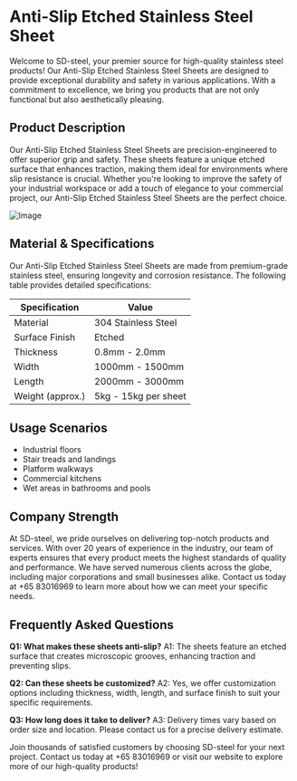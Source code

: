 # Anti-Slip Etched Stainless Steel Sheet

Welcome to SD-steel, your premier source for high-quality stainless steel products! Our Anti-Slip Etched Stainless Steel Sheets are designed to provide exceptional durability and safety in various applications. With a commitment to excellence, we bring you products that are not only functional but also aesthetically pleasing.

## Product Description

Our Anti-Slip Etched Stainless Steel Sheets are precision-engineered to offer superior grip and safety. These sheets feature a unique etched surface that enhances traction, making them ideal for environments where slip resistance is crucial. Whether you're looking to improve the safety of your industrial workspace or add a touch of elegance to your commercial project, our Anti-Slip Etched Stainless Steel Sheets are the perfect choice.

![Image](https://github.com/user-attachments/assets/2567258e-e124-4816-932d-1809bd27ef0b)

## Material & Specifications

Our Anti-Slip Etched Stainless Steel Sheets are made from premium-grade stainless steel, ensuring longevity and corrosion resistance. The following table provides detailed specifications:

| Specification | Value |
|---------------|-------|
| Material      | 304 Stainless Steel |
| Surface Finish | Etched |
| Thickness     | 0.8mm - 2.0mm |
| Width         | 1000mm - 1500mm |
| Length        | 2000mm - 3000mm |
| Weight (approx.) | 5kg - 15kg per sheet |

## Usage Scenarios

- Industrial floors
- Stair treads and landings
- Platform walkways
- Commercial kitchens
- Wet areas in bathrooms and pools

## Company Strength

At SD-steel, we pride ourselves on delivering top-notch products and services. With over 20 years of experience in the industry, our team of experts ensures that every product meets the highest standards of quality and performance. We have served numerous clients across the globe, including major corporations and small businesses alike. Contact us today at +65 83016969 to learn more about how we can meet your specific needs.

## Frequently Asked Questions

**Q1: What makes these sheets anti-slip?**
A1: The sheets feature an etched surface that creates microscopic grooves, enhancing traction and preventing slips.

**Q2: Can these sheets be customized?**
A2: Yes, we offer customization options including thickness, width, length, and surface finish to suit your specific requirements.

**Q3: How long does it take to deliver?**
A3: Delivery times vary based on order size and location. Please contact us for a precise delivery estimate.

Join thousands of satisfied customers by choosing SD-steel for your next project. Contact us today at +65 83016969 or visit our website to explore more of our high-quality products!